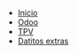 <!-- docs/_sidebar.md -->

- [Inicio](/)
- [Odoo](/es/Odoo/index.md)
- [TPV](/es/Odoo/tpv/index.md)
- [Datitos extras](/es/Odoo/datitos/index.md)
